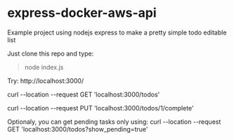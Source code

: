 # express-docker-aws-api

Example project using nodejs express to make a pretty simple todo editable list

Just clone this repo and type:
> node index.js

Try:
  http://localhost:3000/

  curl --location --request GET 'localhost:3000/todos'

  curl --location --request PUT 'localhost:3000/todos/1/complete'

Optionaly, you can get pending tasks only using:
  curl --location --request GET 'localhost:3000/todos?show_pending=true'